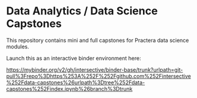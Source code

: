 # Data Analytics / Data Science Capstones
This repository contains mini and full capstones for Practera data science modules.

Launch this as an interactive binder environment here:

https://mybinder.org/v2/gh/intersective/binder-base/trunk?urlpath=git-pull%3Frepo%3Dhttps%253A%252F%252Fgithub.com%252Fintersective%252Fdata-capstones%26urlpath%3Dtree%252Fdata-capstones%252Findex.ipynb%26branch%3Dtrunk

